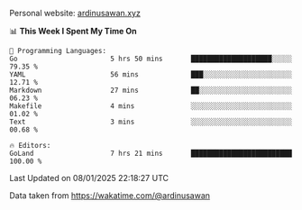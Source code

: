Personal website: [ardinusawan.xyz](https://ardinusawan.xyz)

<!--START_SECTION:waka-->
📊 **This Week I Spent My Time On** 

```text
💬 Programming Languages: 
Go                       5 hrs 50 mins       ████████████████████░░░░░   79.35 % 
YAML                     56 mins             ███░░░░░░░░░░░░░░░░░░░░░░   12.71 % 
Markdown                 27 mins             ██░░░░░░░░░░░░░░░░░░░░░░░   06.23 % 
Makefile                 4 mins              ░░░░░░░░░░░░░░░░░░░░░░░░░   01.02 % 
Text                     3 mins              ░░░░░░░░░░░░░░░░░░░░░░░░░   00.68 % 

🔥 Editors: 
GoLand                   7 hrs 21 mins       █████████████████████████   100.00 % 
```


 Last Updated on 08/01/2025 22:18:27 UTC
<!--END_SECTION:waka-->
Data taken from https://wakatime.com/@ardinusawan
